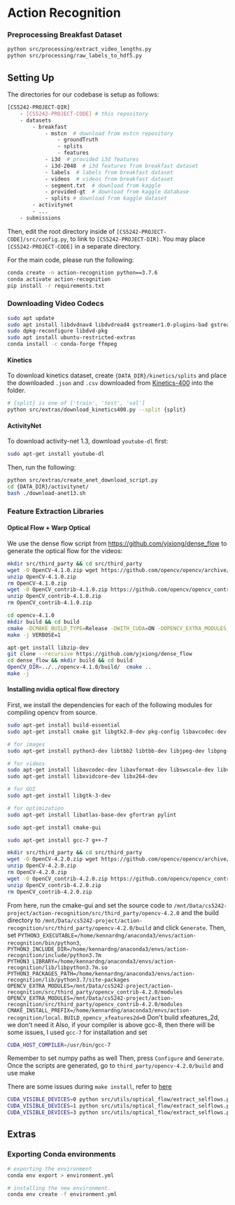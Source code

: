 # Action Recognition

### Preprocessing Breakfast Dataset

```bash
python src/processing/extract_video_lengths.py
python src/processing/raw_labels_to_hdf5.py
```


## Setting Up
The directories for our codebase is setup as follows:
```bash
[CS5242-PROJECT-DIR]
    - [CS5242-PROJECT-CODE] # this repository
    - datasets
        - breakfast
            - mstcn  # download from mstcn repository
                - groundTruth
                - splits
                - features
            - i3d  # provided i3d features
            - i3d-2048  # i3d features from breakfast dataset 
            - labels  # labels from breakfast dataset
            - videos  # videos from breakfast dataset
            - segment.txt  # download from kaggle
            - provided-gt  # download from kaggle database
            - splits # download from kaggle dataset
        - activitynet
        - ...
    - submissions       
```
Then, edit the root directory inside of `[CS5242-PROJECT-CODE]/src/config.py`, to link to `[CS5242-PROJECT-DIR]`. You 
may place `[CS5242-PROJECT-CODE]` in a separate directory.

For the main code, please run the following:

```bash
conda create -n action-recognition python==3.7.6
conda activate action-recognition
pip install -r requirements.txt
```

### Downloading Video Codecs

```bash
sudo apt update
sudo apt install libdvdnav4 libdvdread4 gstreamer1.0-plugins-bad gstreamer1.0-plugins-ugly libdvd-pkg
sudo dpkg-reconfigure libdvd-pkg
sudo apt install ubuntu-restricted-extras
conda install -c conda-forge ffmpeg
```


#### Kinetics
To download kinetics dataset, create `{DATA_DIR}/kinetics/splits` and place the downloaded `.json` and `.csv` 
downloaded from [Kinetics-400](https://deepmind.com/research/open-source/kinetics) into the folder.

```bash
# {split} is one of ['train', 'test', 'val']
python src/extras/download_kinetics400.py --split {split} 
```

#### ActivityNet

To download activity-net 1.3, download `youtube-dl` first:
```bash
sudo apt-get install youtube-dl
```
Then, run the following:
```bash
python src/extras/create_anet_download_script.py
cd {DATA_DIR}/activitynet/
bash ./download-anet13.sh
```

### Feature Extraction Libraries

#### Optical Flow + Warp Optical

We use the dense flow script from https://github.com/yjxiong/dense_flow to generate the optical flow for the videos:
```bash
mkdir src/third_party && cd src/third_party
wget -O OpenCV-4.1.0.zip wget https://github.com/opencv/opencv/archive/4.1.0.zip 
unzip OpenCV-4.1.0.zip
rm OpenCV-4.1.0.zip
wget -O OpenCV_contrib-4.1.0.zip https://github.com/opencv/opencv_contrib/archive/4.1.0.zip
unzip OpenCV_contrib-4.1.0.zip
rm OpenCV_contrib-4.1.0.zip

cd opencv-4.1.0
mkdir build && cd build
cmake -DCMAKE_BUILD_TYPE=Release -DWITH_CUDA=ON -DOPENCV_EXTRA_MODULES_PATH=../../opencv_contrib-4.1.0/modules/ -DWITH_TBB=ON -DBUILD_opencv_cnn_3dobj=OFF -DBUILD_opencv_dnn=OFF -DBUILD_opencv_dnn_modern=OFF -DBUILD_opencv_dnns_easily_fooled=OFF ..
make -j VERBOSE=1

apt-get install libzip-dev
git clone --recursive https://github.com/yjxiong/dense_flow
cd dense_flow && mkdir build && cd build
OpenCV_DIR=../../opencv-4.1.0/build/  cmake ..
make -j
```

#### Installing nvidia optical flow directory

First, we install the dependencies for each of the following modules for compiling opencv from source.

```bash
sudo apt-get install build-essential 
sudo apt-get install cmake git libgtk2.0-dev pkg-config libavcodec-dev libavformat-dev libswscale-dev

# for images
sudo apt-get install python3-dev libtbb2 libtbb-dev libjpeg-dev libpng-dev libtiff-dev libdc1394-22-dev

# for videos
sudo apt-get install libavcodec-dev libavformat-dev libswscale-dev libv4l-dev
sudo apt-get install libxvidcore-dev libx264-dev

# for GUI
sudo apt-get install libgtk-3-dev

# for optimization
sudo apt-get install libatlas-base-dev gfortran pylint

sudo apt-get install cmake-gui

sudo apt-get install gcc-7 g++-7
```

```bash
mkdir src/third_party && cd src/third_party
wget -O OpenCV-4.2.0.zip wget https://github.com/opencv/opencv/archive/4.2.0.zip 
unzip OpenCV-4.2.0.zip
rm OpenCV-4.2.0.zip
wget -O OpenCV_contrib-4.2.0.zip https://github.com/opencv/opencv_contrib/archive/4.2.0.zip
unzip OpenCV_contrib-4.2.0.zip
rm OpenCV_contrib-4.2.0.zip
```

From here, run the cmake-gui and set the source code to 
`/mnt/Data/cs5242-project/action-recognition/src/third_party/opencv-4.2.0` and the build directory to 
`/mnt/Data/cs5242-project/action-recognition/src/third_party/opencv-4.2.0/build` and click `Generate`. Then,  
set `PYTHON3_EXECUTABLE=/home/kennardng/anaconda3/envs/action-recognition/bin/python3`, 
`PYTHON3_INCLUDE_DIR=/home/kennardng/anaconda3/envs/action-recognition/include/python3.7m`
`PYTHON3_LIBRARY=/home/kennardng/anaconda3/envs/action-recognition/lib/libpython3.7m.so`
`PYTHON3_PACKAGES_PATH=/home/kennardng/anaconda3/envs/action-recognition/lib/python3.7/site-packages`
`OPENCV_EXTRA_MODULES=/mnt/Data/cs5242-project/action-recognition/src/third_party/opencv_contrib-4.2.0/modules`
`OPENCV_EXTRA_MODULES=/mnt/Data/cs5242-project/action-recognition/src/third_party/opencv_contrib-4.2.0/modules`
`CMAKE_INSTALL_PREFIX=/home/kennardng/anaconda3/envs/action-recognition/local`. 
`BUILD_opencv_xfeatures2d=0`
Don't build xfeatures_2d, we don't need it
Also, if your compiler is above gcc-8, then there will be some issues, I used `gcc-7` for installation and set
```bash
CUDA_HOST_COMPILER=/usr/bin/gcc-7
```
Remember to set numpy paths as well
Then, press `Configure` and `Generate`. Once the scripts are generated, go to `third_party/opencv-4.2.0/build` and 
use make 

There are some issues during `make install`, refer to [here](https://answers.opencv.org/question/221827/a-installation-problem-of-opencvsolved/)


```bash
CUDA_VISIBLE_DEVICES=0 python src/utils/optical_flow/extract_selflows.py --n_gpu 3 --gpu 0
CUDA_VISIBLE_DEVICES=1 python src/utils/optical_flow/extract_selflows.py --n_gpu 3 --gpu 1
CUDA_VISIBLE_DEVICES=3 python src/utils/optical_flow/extract_selflows.py --n_gpu 3 --gpu 2
```

## Extras




### Exporting Conda environments
```bash
# exporting the environment
conda env export > environment.yml

# installing the new environment.
conda env create -f environment.yml
```

